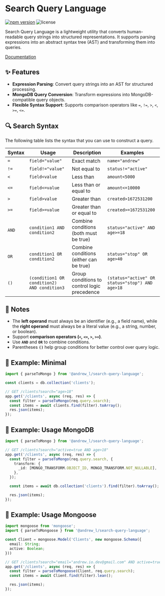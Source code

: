 # Search Query Language

[![npm version][npm-version-src]][npm-version-href]
![license][license-src]

Search Query Language is a lightweight utility that converts human-readable query strings into structured representations. It supports parsing expressions into an abstract syntax tree (AST) and transforming them into queries.

[Documentation](https://men232.github.io/toolkit/reference/@andrew_l/search-query-language/)

<!-- install placeholder -->

## ✨ Features

- **Expression Parsing**: Convert query strings into an AST for structured processing.
- **MongoDB Query Conversion**: Transform expressions into MongoDB-compatible query objects.
- **Flexible Syntax Support**: Supports comparison operators like `=`, `!=`, `>`, `<`, `>=`, `<=`.

## 🔍 Search Syntax

The following table lists the syntax that you can use to construct a query.

| Syntax | Usage                                       | Description                                  | Examples                                        |
| ------ | ------------------------------------------- | -------------------------------------------- | ----------------------------------------------- |
| `=`    | `field="value"`                             | Exact match                                  | `name="andrew"`                                 |
| `!=`   | `field!="value"`                            | Not equal to                                 | `status!="active"`                              |
| `<`    | `field<value`                               | Less than                                    | `amount<5000`                                   |
| `<=`   | `field<=value`                              | Less than or equal to                        | `amount<=10000`                                 |
| `>`    | `field>value`                               | Greater than                                 | `created>1672531200`                            |
| `>=`   | `field>=value`                              | Greater than or equal to                     | `created>=1672531200`                           |
| `AND`  | `condition1 AND condition2`                 | Combine conditions (both must be true)       | `status="active" AND age>=18`                   |
| `OR`   | `condition1 OR condition2`                  | Combine conditions (either can be true)      | `status="stop" OR age>40`                       |
| `()`   | `(condition1 OR condition2) AND condition3` | Group conditions to control logic precedence | `(status="active" OR status="stop") AND age>18` |

## 📌 Notes

- The **left operand** must always be an identifier (e.g., a field name), while the **right operand** must always be a literal value (e.g., a string, number, or boolean).
- Support **comparison operators (`<`, `<=`, `>`, `>=`)**.
- Use **`AND`** and **`OR`** to combine conditions.
- Parentheses **`()`** help group conditions for better control over query logic.

## 🚀 Example: Minimal

```ts
import { parseToMongo } from '@andrew_l/search-query-language';

const clients = db.collection('clients');

// GET /clients?search="age>18"
app.get('/clients', async (req, res) => {
  const filter = parseToMongo(req.query.search);
  const items = await clients.find(filter).toArray();
  res.json(items);
});
```

## 🚀 Example: Usage MongoDB

```ts
import { parseToMongo } from '@andrew_l/search-query-language';

// GET /clients?search="active=true AND age>18"
app.get('/clients', async (req, res) => {
  const filter = parseToMongo(req.query.search, {
    transform: {
      _id: [MONGO_TRANSFORM.OBJECT_ID, MONGO_TRANSFORM.NOT_NULLABLE],
    },
  });

  const items = await db.collection('clients').find(filter).toArray();

  res.json(items);
});
```

## 🚀 Example: Usage Mongoose

```ts
import mongoose from 'mongoose';
import { parseToMongoose } from '@andrew_l/search-query-language';

const Client = mongoose.Model('Clients', new mongoose.Schema({
  email: String;
  active: Boolean;
}))

// GET /clients?search="email="andrew.io.dev@gmail.com" AND active=true"
app.get('/clients', async (req, res) => {
  const filter = parseToMongoose(Client, req.query.search);
  const items = await Client.find(filter).lean();

  res.json(items);
});
```

<!-- Badges -->

[npm-version-src]: https://img.shields.io/npm/v/@andrew_l/search-query-language?style=flat
[npm-version-href]: https://npmjs.com/package/@andrew_l/search-query-language
[license-src]: https://img.shields.io/npm/l/@andrew_l/search-query-language?style=flat
